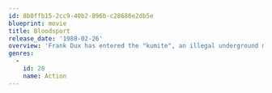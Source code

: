 ```yaml
---
id: 8b0ffb15-2cc9-40b2-896b-c28686e2db5e
blueprint: movie
title: Bloodsport
release_date: '1988-02-26'
overview: 'Frank Dux has entered the "kumite", an illegal underground martial-arts competition where serious injury and even death are not unknown. Chong Li, a particularly ruthless and vicious fighter is the favorite, but then again Dux has not fought him yet.'
genres:
  -
    id: 28
    name: Action
---
```

